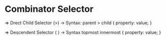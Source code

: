 # Combinator Selector

=> Drect Child Selector (>)
-> Syntax:
    parent > child {
        property: value;
    }



=> Descendent Selector ( )
-> Syntax
    topmost innermost {
        property: value;
    }

